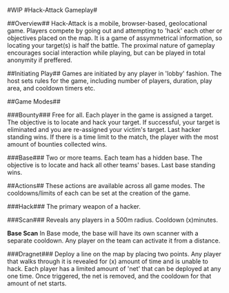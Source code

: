 #WIP
#Hack-Attack Gameplay#

##Overview##
Hack-Attack is a mobile, browser-based, geolocational game. Players compete by going out and attempting to 'hack' each other or objectives placed on the map. It is a game of assymmetrical information, so locating your target(s) is half the battle. The proximal nature of gameplay encourages social interaction while playing, but can be played in total anonymity if preffered.


##Initiating Play##
Games are initiated by any player in 'lobby' fashion. The host sets rules for the game, including number of players, duration, play area, and cooldown timers etc.


##Game Modes##

###Bounty###
Free for all. Each player in the game is assigned a target. The objective is to locate and hack your target. If successful, your target is eliminated and you are re-assigned your victim's target. Last hacker standing wins. If there is a time limit to the match, the player with the most amount of bounties collected wins.

###Base###
Two or more teams. Each team has a hidden base. The objective is to locate and hack all other teams' bases. Last base standing wins.


##Actions##
These actions are available across all game modes. The cooldowns/limits of each can be set at the creation of the game.

###Hack###
The primary weapon of a hacker.

###Scan###
Reveals any players in a 500m radius. Cooldown (x)minutes.

__Base Scan__
In Base mode, the base will have its own scanner with a separate cooldown. Any player on the team can activate it from a distance.

###Dragnet###
Deploy a line on the map by placing two points. Any player that walks through it is revealed for (x) amount of time and is unable to hack. Each player has a limited amount of 'net' that can be deployed at any one time. Once triggered, the net is removed, and the cooldown for that amount of net starts.

